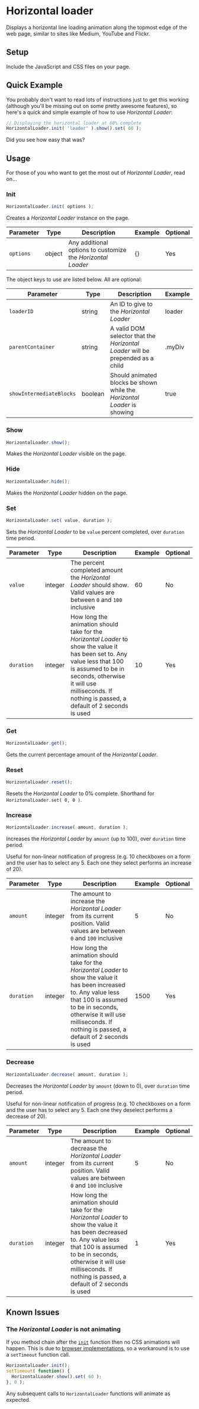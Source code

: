 # Horizontal loader

Displays a horizontal line loading animation along the topmost edge of the web page, similar to sites like Medium, YouTube and Flickr.


## Setup

Include the JavaScript and CSS files on your page.


## Quick Example

You probably don't want to read lots of instructions just to get this working (although you'll be missing out on some pretty awesome features), so here's a quick and simple example of how to use *Horizontal Loader*:

``` javascript
// Displaying the horizontal loader at 60% complete
HorizontalLoader.init( 'loader' ).show().set( 60 );
```

Did you see how easy that was?

## Usage

For those of you who want to get the most out of *Horizontal Loader*, read on...

### Init

```javascript
HorizontalLoader.init( options );
```

Creates a *Horizontal Loader* instance on the page.

|Parameter|Type|Description|Example|Optional|
|---------|----|-----------|-------|--------|
|`options`|object|Any additional options to customize the *Horizontal Loader*|{}|Yes|

The object keys to use are listed below. All are optional:

|Parameter|Type|Description|Example|
|---------|----|-----------|-------|
|`loaderID`|string|An ID to give to the *Horizontal Loader*|loader|
|`parentContainer`|string|A valid DOM selector that the *Horizontal Loader* will be prepended as a child|.myDiv|
|`showIntermediateBlocks`|boolean|Should animated blocks be shown while the *Horizontal Loader* is showing|true|


### Show

```javascript
HorizontalLoader.show();
```

Makes the *Horizontal Loader* visible on the page.


### Hide

```javascript
HorizontalLoader.hide();
```

Makes the *Horizontal Loader* hidden on the page.


### Set

```javascript
HorizontalLoader.set( value, duration );
```

Sets the *Horizontal Loader* to be `value` percent completed, over `duration` time period.

|Parameter|Type|Description|Example|Optional|
|---------|----|-----------|-------|--------|
|`value`|integer|The percent completed amount the *Horizontal Loader* should show. Valid values are between `0` and `100` inclusive|60|No|
|`duration`|integer|How long the animation should take for the *Horizontal Loader* to show the value it has been set to. Any value less that 100 is assumed to be in seconds, otherwise it will use milliseconds. If nothing is passed, a default of 2 seconds is used|10|Yes|


### Get

```javascript
HorizontalLoader.get();
```

Gets the current percentage amount of the *Horizontal Loader*.


### Reset

```javascript
HorizontalLoader.reset();
```

Resets the *Horizontal Loader* to 0% complete. Shorthand for `HoriztonalLoader.set( 0, 0 )`.


### Increase

```javascript
HorizontalLoader.increase( amount, duration );
```

Increases the *Horizontal Loader* by `amount` (up to 100), over `duration` time period.

Useful for non-linear notification of progress (e.g. 10 checkboxes on a form and the user has to select any 5. Each one they select performs an increase of 20).

|Parameter|Type|Description|Example|Optional|
|---------|----|-----------|-------|--------|
|`amount`|integer|The amount to increase the *Horizontal Loader* from its current position. Valid values are between `0` and `100` inclusive|5|No|
|`duration`|integer|How long the animation should take for the *Horizontal Loader* to show the value it has been increased to. Any value less that 100 is assumed to be in seconds, otherwise it will use milliseconds. If nothing is passed, a default of 2 seconds is used|1500|Yes|


### Decrease

```javascript
HorizontalLoader.decrease( amount, duration );
```

Decreases the *Horizontal Loader* by `amount` (down to 0), over `duration` time period.

Useful for non-linear notification of progress (e.g. 10 checkboxes on a form and the user has to select any 5. Each one they deselect performs a decrease of 20).

|Parameter|Type|Description|Example|Optional|
|---------|----|-----------|-------|--------|
|`amount`|integer|The amount to decrease the *Horizontal Loader* from its current position. Valid values are between `0` and `100` inclusive|5|No|
|`duration`|integer|How long the animation should take for the *Horizontal Loader* to show the value it has been decreased to. Any value less that 100 is assumed to be in seconds, otherwise it will use milliseconds. If nothing is passed, a default of 2 seconds is used|1|Yes|


## Known Issues

### The *Horizontal Loader* is not animating

If you method chain after the [`init`](#init) function then no CSS animations will happen. This is due to [browser implementations](https://stackoverflow.com/a/24195559), so a workaround is to use a `setTimeout` function call.

```javascript
HorizontalLoader.init();
setTimeout( function() {
  HorizontalLoader.show().set( 60 );
}, 0 );
```

Any subsequent calls to `HorizontalLoader` functions will animate as expected.
